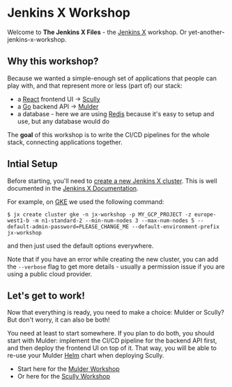 # Jenkins X Workshop

Welcome to **The Jenkins X Files** - the [Jenkins X](https://jenkins-x.io/) workshop. Or yet-another-jenkins-x-workshop.

## Why this workshop?

Because we wanted a simple-enough set of applications that people can play with, and that represent more or less (part of) our stack:
- a [React](https://reactjs.org/) frontend UI -> [Scully](https://github.com/the-jenkins-x-files/scully)
- a [Go](https://golang.org/) backend API -> [Mulder](https://github.com/the-jenkins-x-files/mulder)
- a database - here we are using [Redis](https://redis.io/) because it's easy to setup and use, but any database would do

The **goal** of this workshop is to write the CI/CD pipelines for the whole stack, connecting applications together.

## Intial Setup

Before starting, you'll need to [create a new Jenkins X cluster](https://jenkins-x.io/getting-started/create-cluster/). This is well documented in the [Jenkins X Documentation](https://jenkins-x.io/documentation/).

For example, on [GKE](https://cloud.google.com/kubernetes-engine/) we used the following command:

```
$ jx create cluster gke -n jx-workshop -p MY_GCP_PROJECT -z europe-west1-b -m n1-standard-2 --min-num-nodes 3 --max-num-nodes 5 --default-admin-password=PLEASE_CHANGE_ME --default-environment-prefix jx-workshop
```

and then just used the default options everywhere.

Note that if you have an error while creating the new cluster, you can add the `--verbose` flag to get more details - usually a permission issue if you are using a public cloud provider.

## Let's get to work!

Now that everything is ready, you need to make a choice: Mulder or Scully? But don't worry, it can also be both!

You need at least to start somewhere. If you plan to do both, you should start with Mulder: implement the CI/CD pipeline for the backend API first, and then deploy the frontend UI on top of it. That way, you will be able to re-use your Mulder [Helm](https://helm.sh/) chart when deploying Scully.

- Start here for the [Mulder Workshop](mulder/README.md)
- Or here for the [Scully Workshop](scully/README.md)
